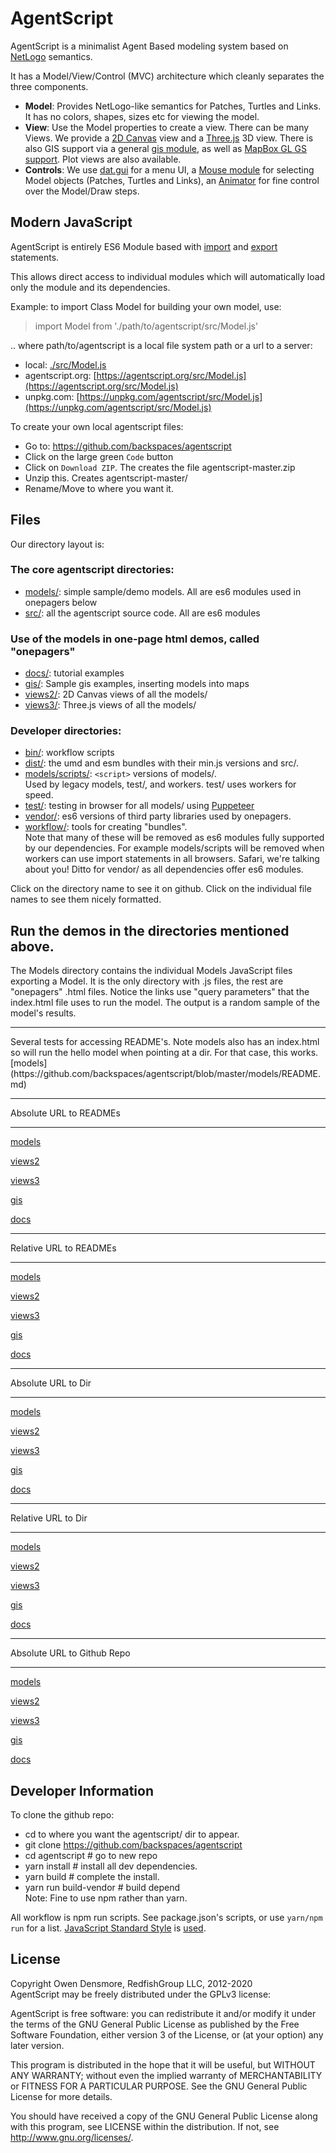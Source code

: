 # AgentScript

AgentScript is a minimalist Agent Based modeling system based on [NetLogo](https://ccl.northwestern.edu/netlogo/) semantics.

It has a Model/View/Control (MVC) architecture which cleanly separates the three components.

-   **Model**: Provides NetLogo-like semantics for Patches, Turtles and Links. It has no colors, shapes, sizes etc for viewing the model.
-   **View**: Use the Model properties to create a view. There can be many Views. We provide a [2D Canvas](https://developer.mozilla.org/en-US/docs/Web/API/CanvasRenderingContext2D) view and a [Three.js](https://threejs.org/) 3D view. There is also GIS support via a general [gis module](https://github.com/backspaces/agentscript/blob/master/src/gis.js), as well as [MapBox GL GS support](https://github.com/backspaces/agentscript/blob/master/src/mbtools.js). Plot views are also available.
-   **Controls**: We use [dat.gui](https://github.com/dataarts/dat.gui) for a menu UI, a [Mouse module](https://github.com/backspaces/agentscript/blob/master/src/Mouse.js) for selecting Model objects (Patches, Turtles and Links), an [Animator](https://github.com/backspaces/agentscript/blob/master/src/Animator.js) for fine control over the Model/Draw steps.

## Modern JavaScript

AgentScript is entirely ES6 Module based with [import](https://developer.mozilla.org/en-US/docs/Web/JavaScript/Reference/Statements/import) and [export](https://developer.mozilla.org/en-US/docs/Web/JavaScript/Reference/Statements/export) statements.

This allows direct access to individual modules which will automatically load only the module and its dependencies.

Example: to import Class Model for building your own model, use:

> import Model from './path/to/agentscript/src/Model.js'

.. where path/to/agentscript is a local file system path or a url to a server:

-   local: [./src/Model.js](./src/Model.js)
-   agentscript.org: [https://agentscript.org/src/Model.js](https://agentscript.org/src/Model.js)
-   unpkg.com: [https://unpkg.com/agentscript/src/Model.js](https://unpkg.com/agentscript/src/Model.js)

To create your own local agentscript files:

-   Go to: https://github.com/backspaces/agentscript
-   Click on the large green `Code` button
-   Click on `Download ZIP`. The creates the file agentscript-master.zip
-   Unzip this. Creates agentscript-master/
-   Rename/Move to where you want it.

## Files

Our directory layout is:

### The core agentscript directories:

-   [models/](https://github.com/backspaces/agentscript/tree/master/models): simple sample/demo models. All are es6 modules used in onepagers below
-   [src/](https://github.com/backspaces/agentscript/tree/master/src): all the agentscript source code. All are es6 modules

### Use of the models in one-page html demos, called "onepagers"

-   [docs/](https://github.com/backspaces/agentscript/tree/master/docs): tutorial examples
-   [gis/](https://github.com/backspaces/agentscript/tree/master/gis): Sample gis examples, inserting models into maps
-   [views2/](https://github.com/backspaces/agentscript/tree/master/views2): 2D Canvas views of all the models/
-   [views3/](https://github.com/backspaces/agentscript/tree/master/views3): Three.js views of all the models/

### Developer directories:

-   [bin/](https://github.com/backspaces/agentscript/tree/master/bin): workflow scripts
-   [dist/](https://github.com/backspaces/agentscript/tree/master/dist): the umd and esm bundles with their min.js versions and src/.
-   [models/scripts/](https://github.com/backspaces/agentscript/tree/master/models/scripts): `<script>` versions of models/.<br>
    Used by legacy models, test/, and workers. test/ uses workers for speed.
-   [test/](https://github.com/backspaces/agentscript/tree/master/test): testing in browser for all models/ using [Puppeteer](https://github.com/puppeteer/puppeteer#puppeteer)
-   [vendor/](https://github.com/backspaces/agentscript/tree/master/vendor): es6 versions of third party libraries used by onepagers.
-   [workflow/](https://github.com/backspaces/agentscript/tree/master/workflow): tools for creating "bundles".<br>
    Note that many of these will be removed as es6 modules fully supported by our dependencies. For example models/scripts will be removed when workers can use import statements in all browsers. Safari, we're talking about you! Ditto for vendor/ as all dependencies offer es6 modules.

Click on the directory name to see it on github. Click on the individual file names to see them nicely formatted.

## Run the demos in the directories mentioned above.

The Models directory contains the individual Models JavaScript files exporting a Model. It is the only directory with .js files, the rest are "onepagers" .html files. Notice the links use "query parameters" that the index.html file uses to run the model. The output is a random sample of the model's results.

<!-- [models](./models/README.md) -->

<!-- [models](https://github.com/backspaces/agentscript/blob/master/models/README.md) -->

<hr>
Several tests for accessing README's. Note models also has an index.html so will run the hello model when pointing at a dir. For that case, this works.
[models](https://github.com/backspaces/agentscript/blob/master/models/README.md)
<hr>
Absolute URL to READMEs
<hr>

[models](https://agentscript.org/models/README.md)

[views2](https://agentscript.org/views2/README.md)

[views3](https://agentscript.org/views3/README.md)

[gis](https://agentscript.org/gis/README.md)

[docs](https://agentscript.org/docs/README.md)

<hr>
Relative URL to READMEs
<hr>

[models](./models/README.html)

[views2](./views2/README.md)

[views3](./views3/README.md)

[gis](./gis/README.md)

[docs](./docs/README.md)

<hr>
Absolute URL to Dir
<hr>

[models](https://agentscript.org/models/)

[views2](https://agentscript.org/views2/)

[views3](https://agentscript.org/views3/)

[gis](https://agentscript.org/gis/)

[docs](https://agentscript.org/docs/)

<hr>
Relative URL to Dir
<hr>

[models](./models/)

[views2](./views2/)

[views3](./views3/)

[gis](./gis/)

[docs](./docs/)

<hr>
Absolute URL to Github Repo
<hr>

[models](https://github.com/backspaces/agentscript/blob/master/models/README.md)

[views2](https://github.com/backspaces/agentscript/blob/master/views2/README.md)

[views3](https://github.com/backspaces/agentscript/blob/master/views3/README.md)

[gis](https://github.com/backspaces/agentscript/blob/master/gis/README.md)

[docs](https://github.com/backspaces/agentscript/blob/master/docs/README.md)

## Developer Information

To clone the github repo:

-   cd to where you want the agentscript/ dir to appear.
-   git clone https://github.com/backspaces/agentscript
-   cd agentscript # go to new repo
-   yarn install # install all dev dependencies.
-   yarn build # complete the install.
-   yarn run build-vendor # build depend<br>
    Note: Fine to use npm rather than yarn.

All workflow is npm run scripts. See package.json's scripts, or use `yarn/npm run` for a list. [JavaScript Standard Style](https://standardjs.com/) is [used](https://github.com/backspaces/agentscript/blob/master/.prettierrc.js).

## License

Copyright Owen Densmore, RedfishGroup LLC, 2012-2020<br>
AgentScript may be freely distributed under the GPLv3 license:

AgentScript is free software: you can redistribute it and/or modify
it under the terms of the GNU General Public License as published by
the Free Software Foundation, either version 3 of the License, or
(at your option) any later version.

This program is distributed in the hope that it will be useful,
but WITHOUT ANY WARRANTY; without even the implied warranty of
MERCHANTABILITY or FITNESS FOR A PARTICULAR PURPOSE. See the
GNU General Public License for more details.

You should have received a copy of the GNU General Public License
along with this program, see LICENSE within the distribution.
If not, see <http://www.gnu.org/licenses/>.
